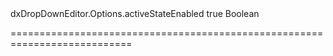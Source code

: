 <!--id-->dxDropDownEditor.Options.activeStateEnabled<!--/id-->
<!--merge--><!--/merge-->
<!--default-->true<!--/default-->
<!--type-->Boolean<!--/type-->
===========================================================================
